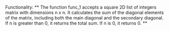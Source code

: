 Functionality: ** The function func_1 accepts a square 2D list of integers matrix with dimensions n x n. It calculates the sum of the diagonal elements of the matrix, including both the main diagonal and the secondary diagonal. If n is greater than 0, it returns the total sum. If n is 0, it returns 0. **